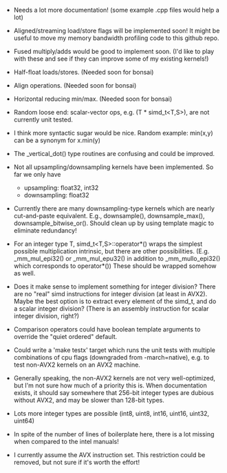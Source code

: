 - Needs a lot more documentation!  (some example .cpp files would help a lot)

- Aligned/streaming load/store flags will be implemented soon!
  It might be useful to move my memory bandwidth profiling code to this github repo.

- Fused multiply/adds would be good to implement soon.
  (I'd like to play with these and see if they can improve some of my existing kernels!)

- Half-float loads/stores.  (Needed soon for bonsai)

- Align operations.  (Needed soon for bonsai)

- Horizontal reducing min/max.  (Needed soon for bonsai)

- Random loose end: scalar-vector ops, e.g. (T * simd_t<T,S>), are not currently unit tested.

- I think more syntactic sugar would be nice.
  Random example: min(x,y) can be a synonym for x.min(y)

- The _vertical_dot() type routines are confusing and could be improved.

- Not all upsampling/downsampling kernels have been implemented.  So far we only have
     - upsampling: float32, int32
     - downsampling: float32

- Currently there are many downsampling-type kernels which are nearly cut-and-paste equivalent.
  E.g., downsample(), downsample_max(), downsample_bitwise_or().
  Should clean up by using template magic to eliminate redundancy!

- For an integer type T, simd_t<T,S>::operator*() wraps the simplest possible multiplication
  intrinsic, but there are other possibilities.  (E.g. _mm_mul_epi32() or _mm_mul_epu32()
  in addition to _mm_mullo_epi32() which corresponds to operator*())  These should be
  wrapped somehow as well.

- Does it make sense to implement something for integer division?
  There are no "real" simd instructions for integer division (at least in AVX2).  Maybe the 
  best option is to extract every element of the simd_t, and do a scalar integer division?
  (There is an assembly instruction for scalar integer division, right?)

- Comparison operators could have boolean template arguments to override the "quiet ordered" default.

- Could write a 'make testx' target which runs the unit tests with multiple combinations of cpu flags
  (downgraded from -march=native), e.g. to test non-AVX2 kernels on an AVX2 machine.

- Generally speaking, the non-AVX2 kernels are not very well-optimized, but I'm not sure how much of a priority this is.
  When documentation exists, it should say somewhere that 256-bit integer types are dubious without AVX2, and may be slower than 128-bit types.

- Lots more integer types are possible (int8, uint8, int16, uint16, uint32, uint64)

- In spite of the number of lines of boilerplate here, there is a lot missing when compared to the intel manuals!

- I currently assume the AVX instruction set.  This restriction could be removed, but not sure if it's worth the effort!

